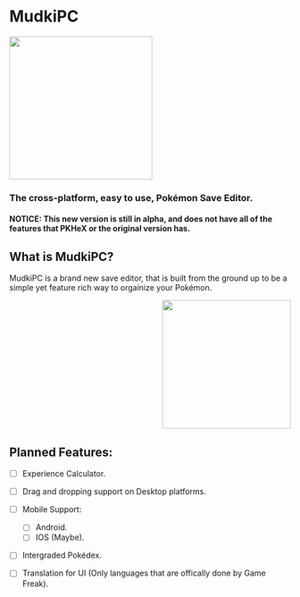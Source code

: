 # MudkiPC
  <img src="https://wiki.pokemon3d.net/images/a/ae/Mudkip.png" width="256" height="256" border="0"/>

### The cross-platform, easy to use, Pokémon Save Editor.

#### NOTICE: This new version is still in alpha, and does not have all of the features that PKHeX or the original version has.
What is MudkiPC?
-
MudkiPC is a brand new save editor, that is built from the ground up to be a simple yet feature rich way to orgainize your Pokémon.

<p align="right"><img src="https://i.pinimg.com/originals/9b/c3/10/9bc31023146c13370fb2ec9418eb3eaf.png" width="230" height="230" border="0"/>
</p>

Planned Features:
-
- [ ] Experience Calculator.
- [ ] Drag and dropping support on Desktop platforms.
- [ ] Mobile Support:
   - [ ] Android.
   - [ ] IOS (Maybe).
- [ ] Intergraded Pokédex.
- [ ] Translation for UI (Only languages that are offically done by Game Freak).


